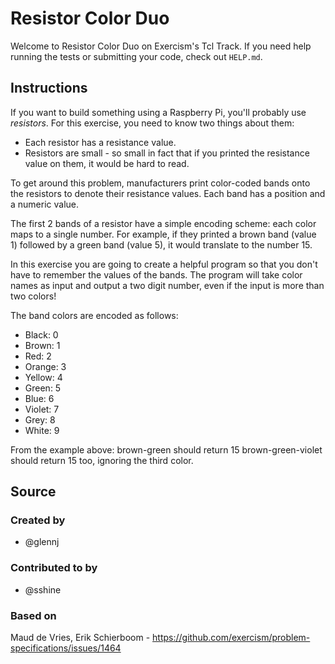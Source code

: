 # Resistor Color Duo

Welcome to Resistor Color Duo on Exercism's Tcl Track.
If you need help running the tests or submitting your code, check out `HELP.md`.

## Instructions

If you want to build something using a Raspberry Pi, you'll probably use _resistors_.
For this exercise, you need to know two things about them:

- Each resistor has a resistance value.
- Resistors are small - so small in fact that if you printed the resistance value on them, it would be hard to read.

To get around this problem, manufacturers print color-coded bands onto the resistors to denote their resistance values.
Each band has a position and a numeric value.

The first 2 bands of a resistor have a simple encoding scheme: each color maps to a single number.
For example, if they printed a brown band (value 1) followed by a green band (value 5), it would translate to the number 15.

In this exercise you are going to create a helpful program so that you don't have to remember the values of the bands.
The program will take color names as input and output a two digit number, even if the input is more than two colors!

The band colors are encoded as follows:

- Black: 0
- Brown: 1
- Red: 2
- Orange: 3
- Yellow: 4
- Green: 5
- Blue: 6
- Violet: 7
- Grey: 8
- White: 9

From the example above:
brown-green should return 15
brown-green-violet should return 15 too, ignoring the third color.

## Source

### Created by

- @glennj

### Contributed to by

- @sshine

### Based on

Maud de Vries, Erik Schierboom - https://github.com/exercism/problem-specifications/issues/1464